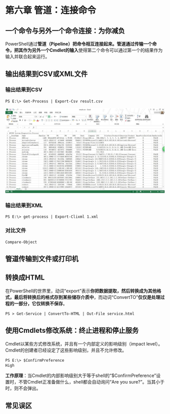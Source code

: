 # 第六章 管道：连接命令
## 一个命令与另外一个命令连接：为你减负
PowerShell通过**管道（Pipeline）**把命令相互连接起来。管道通过传输一个命令，把其**作为另外一个Cmdlet的输入**使得第二个命令可以通过第一个的结果作为输入并联合起来运行。
## 输出结果到CSV或XML文件
### 输出结果到CSV
```
PS E:\> Get-Process | Export-Csv result.csv
```
![CSV文件](https://github.com/poetlife/LearnPowershell/blob/master/pics/6_2.jpg)
### 输出结果到XML
```
PS E:\> get-process | Export-Clixml 1.xml
```
### 对比文件
```
Compare-Object
```
## 管道传输到文件或打印机
## 转换成HTML
在PowerShell的世界里，动词“export”表示**你把数据提取，然后转换成为其他格式，最后将转换后的格式存到某些储存介质中**，而动词“ConvertTO”**仅仅是处理过程的一部分，它仅转换不保存**。
```
PS > Get-Service | ConvertTo-HTML | Out-File service.html 
```
## 使用Cmdlets修改系统：终止进程和停止服务
Cmdlet以某些方式修改系统，并且有一个内部定义的影响级别（impact level）。Cmdlet的创建者已经设定了这些影响级别，并且不允许修改。
```
PS E:\> $ConfirmPreference
High
```
**工作原理**：当Cmdlet的内部影响级别大于等于shell的“$ConfirmPreference”设置时，不管Cmdlet正准备做什么，shell都会自动询问“Are you sure?”。当其小于时，则不会弹出。
## 常见误区
